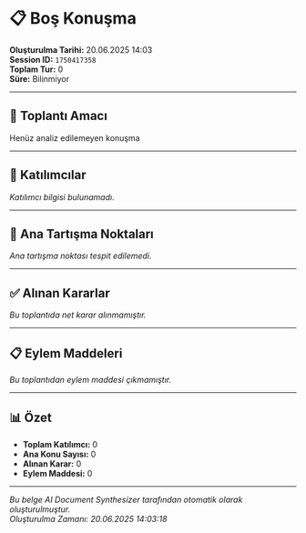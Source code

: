 # 📋 Boş Konuşma

**Oluşturulma Tarihi:** 20.06.2025 14:03  
**Session ID:** `1750417358`  
**Toplam Tur:** 0  
**Süre:** Bilinmiyor

---

## 🎯 Toplantı Amacı

Henüz analiz edilemeyen konuşma

---

## 👥 Katılımcılar

*Katılımcı bilgisi bulunamadı.*

---

## 🔑 Ana Tartışma Noktaları

*Ana tartışma noktası tespit edilemedi.*

---

## ✅ Alınan Kararlar

*Bu toplantıda net karar alınmamıştır.*

---

## 📋 Eylem Maddeleri

*Bu toplantıdan eylem maddesi çıkmamıştır.*

---

## 📊 Özet

- **Toplam Katılımcı:** 0
- **Ana Konu Sayısı:** 0
- **Alınan Karar:** 0
- **Eylem Maddesi:** 0

---

*Bu belge AI Document Synthesizer tarafından otomatik olarak oluşturulmuştur.*  
*Oluşturulma Zamanı: 20.06.2025 14:03:18*